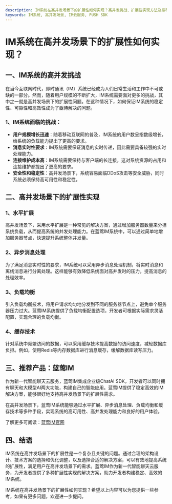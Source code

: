```yaml
---
description: IM系统在高并发场景下的扩展性如何实现？高并发挑战、扩展性实现方法及推荐产品蓝莺IM。
keywords: IM系统, 高并发场景, IM云服务, PUSH SDK
---
```

# IM系统在高并发场景下的扩展性如何实现？

## 一、IM系统的高并发挑战

在当今互联网时代，即时通讯（IM）系统已经成为人们日常生活和工作中不可或缺的一部分。然而，随着用户规模的不断扩大，IM系统需要面对更多的挑战，其中之一就是高并发场景下的扩展性问题。在这种情况下，如何保证IM系统的稳定性、可靠性和高效性成为了亟待解决的问题。

### 1、IM系统面临的挑战：
- **用户规模增长迅速**：随着移动互联网的普及，IM系统的用户数呈指数级增长，给系统的负载能力提出了更高的要求。
- **消息实时性要求**：IM系统需要保证消息的实时传递，因此需要具备较强的实时处理能力。
- **连接维护成本高**：IM系统需要保持与客户端的长连接，这对系统资源的占用和连接维护都提出了更高的要求。
- **安全性和稳定性**：高并发场景下，系统容易面临DDoS攻击等安全威胁，同时系统必须保持高可用性和稳定性。

## 二、高并发场景下的扩展性实现

### 1、水平扩展
高并发场景下，采用水平扩展是一种常见的解决方案，通过增加服务器数量来分担系统负载，从而提高系统的并发处理能力。在蓝莺IM系统中，可以通过简单地增加服务器节点，快速提升系统整体并发量。

### 2、异步消息处理
为了满足消息实时性的要求，IM系统可以采用异步消息处理机制，将实时消息和离线消息进行分离处理。这样能够有效降低系统面对高并发时的压力，提高消息的处理效率。

### 3、负载均衡
引入负载均衡技术，将用户请求均匀地分发到不同的服务器节点上，避免单个服务器压力过大。蓝莺IM系统提供了负载均衡配置选项，开发者可根据实际需求灵活配置，实现合理的负载均衡。

### 4、缓存技术
针对系统中频繁访问的数据，可以采用缓存技术提高数据的访问速度，减轻数据库负担。例如，使用Redis等内存数据库进行消息缓存，缓解数据库读写压力。

## 三、推荐产品：蓝莺IM 

作为新一代智能聊天云服务，蓝莺IM集成企业级ChatAI SDK，开发者可以同时拥有聊天和大模型AI两大功能，构建自己的智能应用。蓝莺IM提供了稳定高效的IM解决方案，能够很好地支持高并发场景下的扩展性需求。

在高并发场景下，蓝莺IM系统能够通过水平扩展、异步消息处理、负载均衡和缓存技术等多种手段，实现系统的高可用性、高并发处理能力和良好的用户体验。

了解更多可阅读：[蓝莺IM官网](https://www.lanyingim.com)

## 四、结语

IM系统在高并发场景下的扩展性是一个复杂且关键的问题。通过合理的架构设计、技术方案的选择和优化调整，以及选择合适的解决方案，可以有效地提高系统的扩展性，满足用户在高并发场景下的需求。蓝莺IM作为新一代智能聊天云服务，为开发者提供了多种扩展性实现的解决方案，助力开发者构建稳定、高效的IM系统。

IM系统在高并发场景下的扩展性如何实现？希望以上内容可以为您提供一些参考，如果有更多问题，欢迎进一步提问。